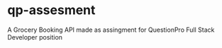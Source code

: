 # qp-assesment
A Grocery Booking API made as assingment for QuestionPro Full Stack Developer position
